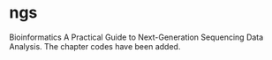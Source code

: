 # ngs
Bioinformatics A Practical Guide to Next-Generation Sequencing Data Analysis. The chapter codes have been added.
